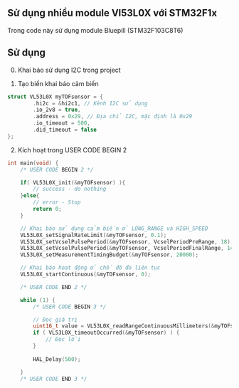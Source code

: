 ## Sử dụng nhiều module Vl53L0X với STM32F1x

Trong code này sử dụng module Bluepill (STM32F103C8T6)

## Sử dụng

0. Khai báo sử dụng I2C trong project

1. Tạo biến khai báo cảm biến

```c++
struct VL53L0X myTOFsensor = {
        .hi2c = &hi2c1, // Kênh I2C sử dụng
        .io_2v8 = true,
        .address = 0x29, // Địa chỉ I2C, mặc định là 0x29
        .io_timeout = 500,
        .did_timeout = false
};
```

2. Kích hoạt trong USER CODE BEGIN 2

```c++
int main(void) {
    /* USER CODE BEGIN 2 */

    if( VL53L0X_init(&myTOFsensor) ){
        // success - do nothing
    }else{
        // error - Stop
        return 0;
    }

    // Khai báo sử dụng cảm biến ở LONG_RANGE và HIGH_SPEED
    VL53L0X_setSignalRateLimit(&myTOFsensor, 0.1);
	VL53L0X_setVcselPulsePeriod(&myTOFsensor, VcselPeriodPreRange, 18);
	VL53L0X_setVcselPulsePeriod(&myTOFsensor, VcselPeriodFinalRange, 14);
    VL53L0X_setMeasurementTimingBudget(&myTOFsensor, 20000);

    // Khai báo hoạt động ở chế độ đo liên tục
    VL53L0X_startContinuous(&myTOFsensor, 0);

    /* USER CODE END 2 */

    while (1) {
        /* USER CODE BEGIN 3 */

        // Đọc giá trị
        uint16_t value = VL53L0X_readRangeContinuousMillimeters(&myTOFsensor);
        if ( VL53L0X_timeoutOccurred(&myTOFsensor) ) {
            // Đọc lỗi
        }
        
        HAL_Delay(500);

    }
    /* USER CODE END 3 */

```